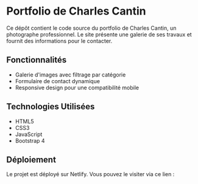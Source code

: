 # Portfolio de Charles Cantin

Ce dépôt contient le code source du portfolio de Charles Cantin, un photographe professionnel. 
Le site présente une galerie de ses travaux et fournit des informations pour le contacter.

## Fonctionnalités

- Galerie d'images avec filtrage par catégorie
- Formulaire de contact dynamique
- Responsive design pour une compatibilité mobile

## Technologies Utilisées

- HTML5
- CSS3
- JavaScript
- Bootstrap 4
## Déploiement
Le projet est déployé sur Netlify. Vous pouvez le visiter via ce lien : 
